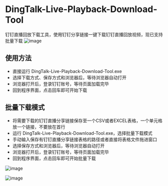 # DingTalk-Live-Playback-Download-Tool
钉钉直播回放下载工具，使用钉钉分享链接一键下载钉钉直播回放视频，现已支持批量下载
![image](https://github.com/user-attachments/assets/0de8822a-fe81-4726-b8fb-8540b9197908)


## 使用方法
- 直接运行 DingTalk-Live-Playback-Download-Tool.exe
- 选择下载方式、保存方式和浏览器后，等待浏览器自动打开
- 浏览器打开后，登录钉钉账号，等待页面加载完毕
- 回到程序界面，点击回车即可开始下载

## 批量下载模式
- 将需要下载的钉钉直播分享链接保存至一个CSV或者EXCEL表格，一个单元格放一个链接，不要放在首行
- 运行 DingTalk-Live-Playback-Download-Tool.exe，选择批量下载模式
- 手动输入保存有钉钉直播分享链接表格的路径或者直接将表格文件拖进窗口
- 选择保存方式和浏览器后，等待浏览器自动打开
- 浏览器打开后，登录钉钉账号，等待页面加载完毕
- 回到程序界面，点击回车即可开始批量下载
  
![image](https://github.com/user-attachments/assets/e7b9d376-0814-4649-a334-422deb8cc2b3)

![image](https://github.com/user-attachments/assets/59b7c2e1-a29b-480f-9377-80fc2b6890c2)

